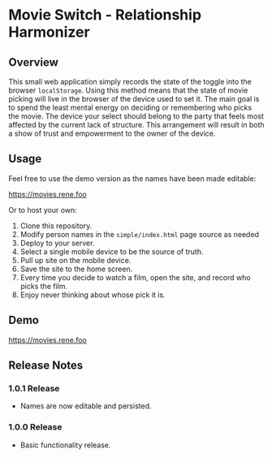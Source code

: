 # Movie Switch - Relationship Harmonizer

## Overview

This small web application simply records the state of the toggle into the browser `localStorage`. Using this method means that the state of movie picking will live in the browser of the device used to set it. The main goal is to spend the least mental energy on deciding or remembering who picks the movie. The device your select should belong to the party that feels most affected by the current lack of structure. This arrangement will result in both a show of trust and empowerment to the owner of the device.

## Usage

Feel free to use the demo version as the names have been made editable:

https://movies.rene.foo

Or to host your own:

1. Clone this repository.
2. Modify person names in the `simple/index.html` page source as needed
3. Deploy to your server.
4. Select a single mobile device to be the source of truth.
5. Pull up site on the mobile device.
6. Save the site to the home screen.
7. Every time you decide to watch a film, open the site, and record who picks the film.
8. Enjoy never thinking about whose pick it is.

## Demo

https://movies.rene.foo

## Release Notes

### 1.0.1 Release

- Names are now editable and persisted.

### 1.0.0 Release

- Basic functionality release.
